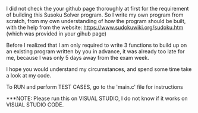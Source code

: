 I did not check the your github page thoroughly at first for the requirement of building this Susoku Solver program. So I write my own program from scratch, from my own understanding of how the program should be built, with the help from the website: https://www.sudokuwiki.org/sudoku.htm (which was provided in your gihub page)

Before I realized that I am only required to write 3 functions to build up on an existing program written by you in advance, it was already too late for me, because I was only 5 days away from the exam week.

I hope you would understand my circumstances, and spend some time take a look at my code.

To RUN and perform TEST CASES, go to the 'main.c' file for instructions

***NOTE: Please run this on VISUAL STUDIO, I do not know if it works on VISUAL STUDIO CODE.
